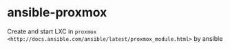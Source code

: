 # ansible-proxmox
Create and start LXC in `proxmox <http://docs.ansible.com/ansible/latest/proxmox_module.html>` by ansible

